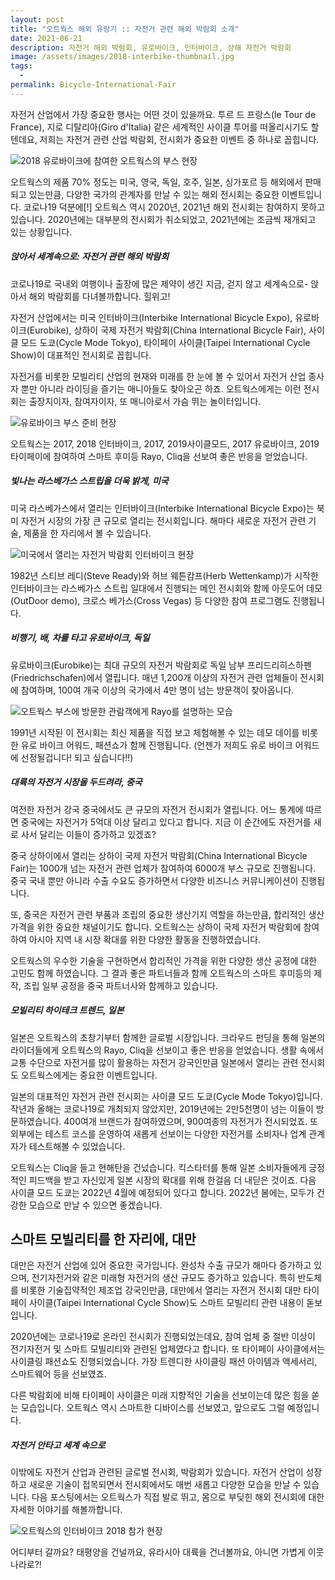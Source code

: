 ```yaml
---
layout: post
title: "오트웍스 해외 유랑기 :: 자전거 관련 해외 박람회 소개"
date: 2021-06-21
description: 자전거 해외 박람회, 유로바이크, 인터바이크, 상해 자전거 박람회
image: /assets/images/2018-interbike-thumbnail.jpg
tags: 
  - 
permalink: Bicycle-International-Fair
---
```


자전거 산업에서 가장 중요한 행사는 어떤 것이 있을까요. 투르 드 프랑스(le Tour de France), 지로 디탈리아(Giro d'Italia) 같은 세계적인 사이클 투어를 떠올리시기도 할텐데요, 저희는 자전거 관련 산업 박람회, 전시회가 중요한 이벤트 중 하나로 꼽힙니다.

![2018 유로바이크에 참여한 오트웍스의 부스 현장](/assets/images/eurobike-2018-2.jpg)


오트웍스의 제품 70% 정도는 미국, 영국, 독일, 호주, 일본, 싱가포르 등 해외에서 판매되고 있는만큼, 다양한 국가의 관계자를 만날 수 있는 해외 전시회는 중요한 이벤트입니다. 코로나19 덕분에[!] 오트웍스 역시 2020년, 2021년 해외 전시회는 참여하지 못하고 있습니다. 2020년에는 대부분의 전시회가 취소되었고, 2021년에는 조금씩 재개되고 있는 상황입니다.

##### 앉아서 세계속으로: 자전거 관련 해외 박람회

코로나19로 국내외 여행이나 출장에 많은 제약이 생긴 지금, 걷지 않고 세계속으로- 앉아서 해외 박람회를 다녀볼까합니다. 힐위고!

자전거 산업에서는 미국 인터바이크(Interbike International Bicycle Expo), 유로바이크(Eurobike), 상하이 국제 자전거 박람회(China International Bicycle Fair), 사이클 모드 도쿄(Cycle Mode Tokyo), 타이페이 사이클(Taipei International Cycle Show)이 대표적인 전시회로 꼽힙니다.

자전거를 비롯한 모빌리티 산업의 현재와 미래를 한 눈에 볼 수 있어서 자전거 산업 종사자 뿐만 아니라 라이딩을 즐기는 매니아들도 찾아오곤 하죠. 오트웍스에게는 이런 전시회는 출장지이자, 참여자이자, 또 매니아로서 가슴 뛰는 놀이터입니다.

![유로바이크 부스 준비 현장](/assets/images/eurobike-2018-1.jpg)


오트웍스는 2017, 2018 인터바이크, 2017, 2019사이클모드, 2017 유로바이크, 2019 타이페이에 참여하여 스마트 후미등 Rayo, Cliq을 선보여 좋은 반응을 얻었습니다.

##### 빛나는 라스베가스 스트립을 더욱 밝게, 미국

미국 라스베가스에서 열리는 인터바이크(Interbike International Bicycle Expo)는 북미 자전거 시장의 가장 큰 규모로 열리는 전시회입니다. 해마다 새로운 자전거 관련 기술, 제품을 한 자리에서 볼 수 있습니다. 

![미국에서 열리는 자전거 박람회 인터바이크 현장](/assets/images/interbike-2018-2.jpg)


1982년 스티브 레디(Steve Ready)와 허브 웨튼캄프(Herb Wettenkamp)가 시작한 인터바이크는 라스베가스 스트립 일대에서 진행되는 메인 전시회와 함께 아웃도어 데모(OutDoor demo), 크로스 베가스(Cross Vegas) 등 다양한 참여 프로그램도 진행됩니다.

##### 비행기, 배, 차를 타고  유로바이크, 독일

유로바이크(Eurobike)는 최대 규모의 자전거 박람회로 독일 남부 프리드리히스하펜(Friedrichschafen)에서 열립니다. 매년 1,200개 이상의 자전거 관련 업체들이 전시회에 참여하며, 100여 개국 이상의 국가에서 4만 명이 넘는 방문객이 찾아옵니다.

![오트웍스 부스에 방문한 관람객에게 Rayo를 설명하는 모습](/assets/images/eurobike-2018-3.jpg)


1991년 시작된 이 전시회는 최신 제품을 직접 보고 체험해볼 수 있는 데모 데이를 비롯한 유로 바이크 어워드, 패션쇼가 함께 진행됩니다. (언젠가 저희도 유로 바이크 어워드에 선정될겁니다! 되고 싶습니다!!)

##### 대륙의 자전거 시장을 두드려라, 중국

여전한 자전거 강국 중국에서도 큰 규모의 자전거 전시회가 열립니다. 어느 통계에 따르면 중국에는 자전거가 5억대 이상 달리고 있다고 합니다. 지금 이 순간에도 자전거를 새로 사서 달리는 이들이 증가하고 있겠죠?

중국 상하이에서 열리는 상하이 국제 자전거 박람회(China International Bicycle Fair)는 1000개 넘는 자전거 관련 업체가 참여하여 6000개 부스 규모로 진행됩니다. 중국 국내 뿐만 아니라 수출 수요도 증가하면서 다양한 비즈니스 커뮤니케이션이 진행됩니다. 

또, 중국은 자전거 관련 부품과 조립의 중요한 생산기지 역할을 하는만큼, 합리적인 생산 가격을 위한 중요한 채널이기도 합니다. 오트웍스는 상하이 국제 자전거 박람회에 참여하여 아시아 지역 내 시장 확대를 위한 다양한 활동을 진행하였습니다.

오트웍스의 우수한 기술을 구현하면서 합리적인 가격을 위한 다양한 생산 공정에 대한 고민도 함께 하였습니다. 그 결과 좋은 파트너들과 함께 오트웍스의 스마트 후미등의 제작, 조립 일부 공정을 중국 파트너사와 함께하고 있습니다.

##### 모빌리티 하이테크 트렌드, 일본

일본은 오트웍스의 초창기부터 함께한 글로벌 시장입니다. 크라우드 펀딩을 통해 일본의 라이더들에게 오트웍스의 Rayo, Cliq을 선보이고 좋은 반응을 얻었습니다. 생활 속에서 교통 수단으로 자전거를 많이 활용하는 자전거 강국인만큼 일본에서 열리는 관련 전시회도 오트웍스에게는 중요한 이벤트입니다.

일본의 대표적인 자전거 관련 전시회는 사이클 모드 도쿄(Cycle Mode Tokyo)입니다. 작년과 올해는 코로나19로 개최되지 않았지만, 2019년에는 2만5천명이 넘는 이들이 방문하였습니다. 400여개 브랜드가 참여하였으며, 900여종의 자전거가 전시되었죠. 또 외부에는 테스트 코스를 운영하여 새롭게 선보이는 다양한 자전거를 소비자나 업계 관계자가 테스트해볼 수 있었습니다.

오트웍스는 Cliq을 들고 현해탄을 건넜습니다. 킥스타터를 통해 일본 소비자들에게 긍정적인 피드백을 받고 자신있게 일본 시장의 확대를 위해 한걸음 더 내딛은 것이죠. 다음 사이클 모드 도쿄는 2022년 4월에 예정되어 있다고 합니다. 2022년 봄에는, 모두가 건강한 모습으로 만날 수 있으면 좋겠습니다.

## 스마트 모빌리티를 한 자리에, 대만

대만은 자전거 산업에 있어 중요한 국가입니다. 완성차 수출 규모가 해마다 증가하고 있으며, 전기자전거와 같은 미래형 자전거의 생산 규모도 증가하고 있습니다. 특히 반도체를 비롯한 기술집약적인 제조업 강국인만큼, 대만에서 열리는 자전거 전시회 대만
타이페이 사이클(Taipei International Cycle Show)도 스마트 모빌리티 관련 내용이 돋보입니다. 

2020년에는 코로나19로 온라인 전시회가 진행되었는데요, 참여 업체 중 절반 이상이 전기자전거 및 스마트 모빌리티와 관련된 업체였다고 합니다. 또 타이페이 사이클에서는 사이클링 패션쇼도 진행되었습니다. 가장 트렌디한 사이클링 패션 아이템과 액세서리, 스마트웨어 등을 선보였죠.

다른 박람회에 비해 타이페이 사이클은 미래 지향적인 기술을 선보이는데 많은 힘을 쏟는 모습입니다. 오트웍스 역시 스마트한 디바이스를 선보였고, 앞으로도 그럴 예정입니다.

##### 자전거 안타고 세계 속으로

이밖에도 자전거 산업과 관련된 글로벌 전시회, 박람회가 있습니다. 자전거 산업이 성장하고 새로운 기술이 접목되면서 전시회에서도 매번 새롭고 다양한 모습을 만날 수 있습니다. 다음 포스팅에서는 오트웍스가 직접 발로 뛰고, 몸으로 부딪힌 해외 전시회에 대한 자세한 이야기를 해볼까합니다.

![오트웍스의 인터바이크 2018 참가 현장](/assets/images/interbike-2018-1.jpg)


어디부터 갈까요? 태평양을 건널까요, 유라시아 대륙을 건너볼까요, 아니면 가볍게 이웃나라로?!

